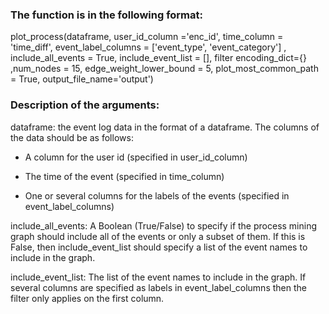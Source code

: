
### The function is in the following format:

plot_process(dataframe, user_id_column ='enc_id', time_column = 'time_diff', event_label_columns = ['event_type', 'event_category'] , include_all_events = True, include_event_list = [], filter encoding_dict={} ,num_nodes = 15, edge_weight_lower_bound = 5, plot_most_common_path = True, output_file_name='output')
 
### Description of the arguments:
 
dataframe: the event log data in the format of a dataframe. The columns of the data should be as follows:
 
* A column for the user id (specified in user_id_column)

* The time of the event (specified in time_column)

* One or several columns for the labels of the events (specified in event_label_columns)


include_all_events: A Boolean (True/False) to specify if the process mining graph should include all of the events or only a subset of them. If this is False, then include_event_list should specify a list of the event names to include in the graph. 

include_event_list: The list of the event names to include in the graph. If several columns are specified as labels in event_label_columns  then the filter only applies on the first column.







